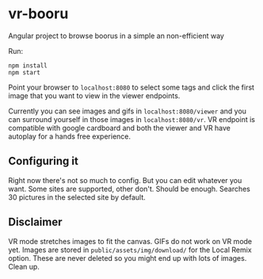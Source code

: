 # vr-booru
Angular project to browse boorus in a simple an non-efficient way

Run:
```
npm install
npm start
```

Point your browser to ```localhost:8080``` to select some tags and click the first
image that you want to view in the viewer endpoints.

Currently you can see images and gifs in ```localhost:8080/viewer``` and you can
surround yourself in those images in ```localhost:8080/vr```. VR endpoint is
compatible with google cardboard and both the viewer and VR have autoplay for
a hands free experience.

## Configuring it
Right now there's not so much to config. But you can edit whatever you want.
Some sites are supported, other don't. Should be enough.
Searches 30 pictures in the selected site by default.

## Disclaimer
VR mode stretches images to fit the canvas. GIFs do not work on VR mode yet.
Images are stored in ```public/assets/img/download/``` for the Local Remix option.
These are never deleted so you might end up with lots of images. Clean up.
